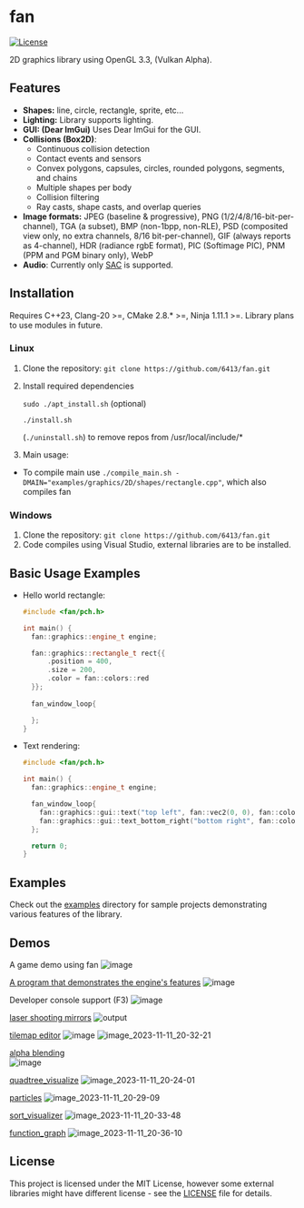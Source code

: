 # fan

[![License](https://img.shields.io/badge/license-MIT-blue.svg)](LICENSE)

2D graphics library using OpenGL 3.3, (Vulkan Alpha).

## Features

- **Shapes:** line, circle, rectangle, sprite, etc...
- **Lighting:** Library supports lighting.
- **GUI: (Dear ImGui)** Uses Dear ImGui for the GUI.
- **Collisions (Box2D)**:
  - Continuous collision detection
  - Contact events and sensors
  - Convex polygons, capsules, circles, rounded polygons, segments, and chains
  - Multiple shapes per body
  - Collision filtering
  - Ray casts, shape casts, and overlap queries
- **Image formats:**
  JPEG (baseline & progressive),
  PNG (1/2/4/8/16-bit-per-channel),
  TGA (a subset),
  BMP (non-1bpp, non-RLE),
  PSD (composited view only, no extra channels, 8/16 bit-per-channel),
  GIF (always reports as 4-channel),
  HDR (radiance rgbE format),
  PIC (Softimage PIC),
  PNM (PPM and PGM binary only),
  WebP
- **Audio**: Currently only [SAC](https://github.com/7244/SAC-container) is supported.
## Installation

Requires C++23, Clang-20 >=, CMake 2.8.* >=, Ninja 1.11.1 >=.
Library plans to use modules in future.

### Linux
1. Clone the repository: `git clone https://github.com/6413/fan.git`
2. Install required dependencies
   
    ```sudo ./apt_install.sh``` (optional)
   
    ```./install.sh```
    
    (```./uninstall.sh```) to remove repos from /usr/local/include/*
4. Main usage:
-  To compile main use `./compile_main.sh -DMAIN="examples/graphics/2D/shapes/rectangle.cpp"`, which also compiles fan

### Windows
1. Clone the repository: `git clone https://github.com/6413/fan.git`
2. Code compiles using Visual Studio, external libraries are to be installed.

## Basic Usage Examples

- Hello world rectangle:
    ```cpp
    #include <fan/pch.h>

    int main() {
      fan::graphics::engine_t engine;
    
      fan::graphics::rectangle_t rect{{
          .position = 400,
          .size = 200,
          .color = fan::colors::red
      }};
      
      fan_window_loop{
    
      };
    }
    ```
- Text rendering:
  ```cpp
  #include <fan/pch.h>
  
  int main() {
    fan::graphics::engine_t engine;
  
    fan_window_loop{
      fan::graphics::gui::text("top left", fan::vec2(0, 0), fan::colors::red);
      fan::graphics::gui::text_bottom_right("bottom right", fan::colors::green);
    };
  
    return 0;
  }
  ```
## Examples

Check out the [examples](examples/) directory for sample projects demonstrating various features of the library.

## Demos

A game demo using fan
![image](https://github.com/6413/fan/assets/56801084/973f2fa6-fcd7-4b6a-b66b-b92eefae9bba)

[A program that demonstrates the engine's features](examples/engine_demos/engine_demo.cpp)
![image](https://github.com/user-attachments/assets/3b6af145-c91e-4cfd-89b3-9fa2e93905c8)


Developer console support (F3)
![image](https://github.com/6413/fan/assets/56801084/7556ce24-ba0f-43c6-85d6-b951351bb59c)

[laser shooting mirrors](examples/engine_demos/mirrors.cpp)
![output](https://github.com/user-attachments/assets/fdb8ae2e-0c76-49bf-9ee4-088a1a582945)

[tilemap editor](examples/graphics/gui/tilemap_editor.cpp)
![image](https://github.com/user-attachments/assets/3d1b82d1-63d2-40d5-b3da-07821232ee0d)
![image_2023-11-11_20-32-21](https://github.com/6413/fan/assets/56801084/b41e7417-04fb-4d7f-be6a-2e13379cf521)


[alpha blending](examples/graphics/2D/blending_test.cpp)  
![image](https://github.com/user-attachments/assets/ba4637e6-c102-408e-b043-0d724d02e350)

[quadtree_visualize](examples/graphics/2D/quadtree_visualize.cpp)
![image_2023-11-11_20-24-01](https://github.com/6413/fan/assets/56801084/0aac1cbb-2d41-40ef-b0d0-5ab838b9b3d1)

[particles](examples/graphics/2D/shapes/particles.cpp)
![image_2023-11-11_20-29-09](https://github.com/6413/fan/assets/56801084/8c63a7a0-a8c1-451e-82be-af14aabb69b3)

[sort_visualizer](examples/graphics/2D/sort_visualizer.cpp)
![image_2023-11-11_20-33-48](https://github.com/6413/fan/assets/56801084/a39c3f93-e902-4401-9efe-2ae15e0035ad)

[function_graph](examples/graphics/2D/function_graph.cpp)
![image_2023-11-11_20-36-10](https://github.com/6413/fan/assets/56801084/c69cf128-b1be-4c2d-8ef2-50d7281ddf07)


## License

This project is licensed under the MIT License, however some external libraries might have different license - see the [LICENSE](LICENSE) file for details.
